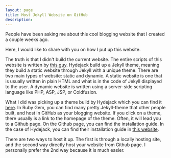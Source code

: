 ```yaml
---
layout: page
title: Host Jekyll Website on GitHub
description:
---
```


People have been asking me about this cool blogging website that I created a couple weeks ago.

Here, I would like to share with you on how I put up this website.

The truth is that I didn't build the current website. The entire scripts of this website is written by [this guy](https://www.hydejack.com). Hydejack build up a Jekyll theme, meaning they build a static website through Jekyll with a unique theme. There are two main types of website: static and dynamic. A static website is one that is usually written in plain HTML and what is in the code of Jekyll displayed to the user. A dynamic website is written using a server-side scripting language like PHP, ASP, JSP, or Coldfusion.

What I did was picking up a theme build by Hydejack which you can find it [here](https://rubygems.org/search?utf8=%E2%9C%93&query=jekyll-theme). In Ruby Gem, you can find many pretty Jekyll-theme that other people built, and host in GitHub as your blogging website. If you click on a theme, there usually is a link to the homepage of the theme. Often, it will lead you to a Github page. On the Github page, you can find the installation guide. In the case of Hydejack, you can find their installation guide in [this website](https://github.com/qwtel/hydejack-starter-kit).

There are two ways to host it up. The first is through a locally hosting site, and the second way directly host your website from Github page. I personally prefer the 2nd way because it is much easier.
